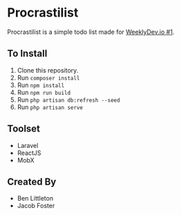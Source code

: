 # Procrastilist

Procrastilist is a simple todo list made for [WeeklyDev.io #1](http://weeklydev.io/and-were-off/).

## To Install

1. Clone this repository.
2. Run `composer install`
3. Run `npm install`
4. Run `npm run build`
5. Run `php artisan db:refresh --seed`
6. Run `php artisan serve`

## Toolset

* Laravel
* ReactJS
* MobX

## Created By

* Ben Littleton
* Jacob Foster
